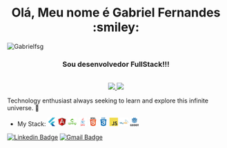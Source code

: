 <h1 align="center">Olá, Meu nome é Gabriel Fernandes :smiley: </h1>
<p align="left"> <img src="https://komarev.com/ghpvc/?username=Gabrielfsg" alt="Gabrielfsg" /> </p>
<h3 align="center">Sou desenvolvedor FullStack!!!</h3>
<br>

<div align="center">
  <a href="https://github.com/Gabrielfsg">
  <img height="180em" src="https://github-readme-stats.vercel.app/api?username=Gabrielfsg&show_icons=true&theme=dark&include_all_commits=true&count_private=true"/>
  <img height="180em" src="https://github-readme-stats.vercel.app/api/top-langs/?username=Gabrielfsg&layout=compact&langs_count=7&theme=dark"/></a>
</div>


<span>Technology enthusiast always seeking to learn and explore this infinite universe. 🚀</span>

- My Stack:
<span><img src="https://raw.githubusercontent.com/devicons/devicon/master/icons/flutter/flutter-original.svg" alt="flutter" width="20" height="20"/></span>
<span><img src="https://github.com/devicons/devicon/blob/master/icons/angularjs/angularjs-original.svg" width="20" height="20"/></span>
<span><img src="https://raw.githubusercontent.com/devicons/devicon/master/icons/spring/spring-original-wordmark.svg" alt="spring" width="20" height="20"/></span>
<span><img src="https://raw.githubusercontent.com/devicons/devicon/master/icons/java/java-original-wordmark.svg" alt="java" width="20" height="20"/></span>
<span><img src="https://raw.githubusercontent.com/devicons/devicon/master/icons/html5/html5-original-wordmark.svg" alt="html5"  width="20" height="20"/></span>
<span><img src="https://raw.githubusercontent.com/devicons/devicon/master/icons/css3/css3-plain-wordmark.svg" alt="css3"  width="20" height="20"/></span>
<span><img src="https://raw.githubusercontent.com/devicons/devicon/master/icons/javascript/javascript-original.svg" alt="javascript" width="20" height="20"/></span>
<span><img src="https://raw.githubusercontent.com/devicons/devicon/master/icons/mysql/mysql-original-wordmark.svg" alt="msql" width="20" height="20"/></span>
<span><img src="https://github.com/devicons/devicon/blob/master/icons/godot/godot-original-wordmark.svg" width="20" height="20"/></span>

[![Linkedin Badge](https://img.shields.io/badge/LinkedIn-0077B5?style=for-the-badge&logo=linkedin&logoColor=white)](https://www.linkedin.com/in/gabriel-gondim-34b5541b3/) 
[![Gmail Badge](https://img.shields.io/badge/Gmail-D14836?style=for-the-badge&logo=gmail&logoColor=white=mailto:profissional.gabrielg@gmail.com)](mailto:profissional.gabrielg@gmail.com)
